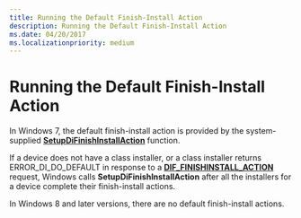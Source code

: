 ```yaml
---
title: Running the Default Finish-Install Action
description: Running the Default Finish-Install Action
ms.date: 04/20/2017
ms.localizationpriority: medium
---
```


# Running the Default Finish-Install Action


In Windows 7, the default finish-install action is provided by the system-supplied [**SetupDiFinishInstallAction**](/previous-versions/windows/hardware/previsioning-framework/ff551022(v=vs.85)) function.

If a device does not have a class installer, or a class installer returns ERROR_DI_DO_DEFAULT in response to a [**DIF_FINISHINSTALL_ACTION**](./dif-finishinstall-action.md) request, Windows calls **SetupDiFinishInstallAction** after all the installers for a device complete their finish-install actions.

In Windows 8 and later versions, there are no default finish-install actions.

 

